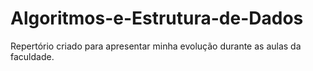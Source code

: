 # Algoritmos-e-Estrutura-de-Dados
 Repertório criado para apresentar minha evolução durante as aulas da faculdade.
